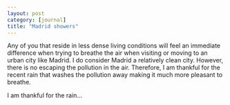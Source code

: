 ```yaml
--- 
layout: post
category: [journal]
title: "Madrid showers"
---
```


Any of you that reside in less dense living conditions will feel an immediate difference when trying to breathe the air when visiting or moving to an urban city like Madrid. I do consider Madrid a relatively clean city. However, there is no escaping the pollution in the air. Therefore, I am thankful for the recent rain that washes the pollution away making it much more pleasant to breathe. 

I am thankful for the rain...